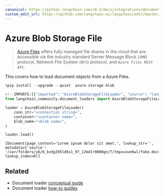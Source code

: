 ```yaml
---
canonical: https://python.langchain.com/v0.2/docs/integrations/document_loaders/azure_blob_storage_file/
custom_edit_url: https://github.com/langchain-ai/langchain/edit/master/docs/docs/integrations/document_loaders/azure_blob_storage_file.ipynb
---
```


# Azure Blob Storage File

> [Azure Files](https://learn.microsoft.com/en-us/azure/storage/files/storage-files-introduction) offers fully managed file shares in the cloud that are accessible via the industry standard Server Message Block (`SMB`) protocol, Network File System (`NFS`) protocol, and `Azure Files REST API`.

This covers how to load document objects from a Azure Files.

```python
%pip install --upgrade --quiet  azure-storage-blob
```

```python
<!--IMPORTS:[{"imported": "AzureBlobStorageFileLoader", "source": "langchain_community.document_loaders", "docs": "https://api.python.langchain.com/en/latest/document_loaders/langchain_community.document_loaders.azure_blob_storage_file.AzureBlobStorageFileLoader.html", "title": "Azure Blob Storage File"}]-->
from langchain_community.document_loaders import AzureBlobStorageFileLoader
```

```python
loader = AzureBlobStorageFileLoader(
    conn_str="<connection string>",
    container="<container name>",
    blob_name="<blob name>",
)
```

```python
loader.load()
```

```output
[Document(page_content='Lorem ipsum dolor sit amet.', lookup_str='', metadata={'source': '/var/folders/y6/8_bzdg295ld6s1_97_12m4lr0000gn/T/tmpxvave6wl/fake.docx'}, lookup_index=0)]
```

## Related

- Document loader [conceptual guide](/docs/concepts/#document-loaders)
- Document loader [how-to guides](/docs/how_to/#document-loaders)